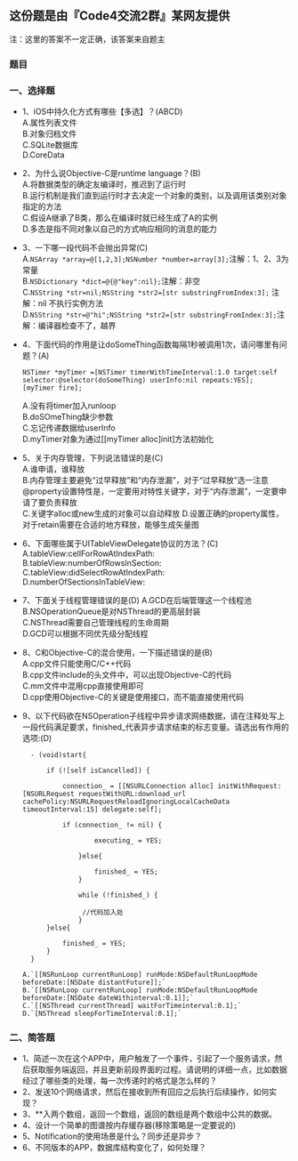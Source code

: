 ## 这份题是由『Code4交流2群』某网友提供
注：这里的答案不一定正确，该答案来自题主
###	题目
###	一、选择题
*	1、iOS中持久化方式有哪些【多选】？(ABCD)  
		A.属性列表文件  
		B.对象归档文件  
		C.SQLite数据库  
		D.CoreData  
* 	2、为什么说Objective-C是runtime language？(B)  
		A.将数据类型的确定友编译时，推迟到了运行时  
		B.运行机制是我们直到运行时才去决定一个对象的类别，以及调用该类别对象指定的方法  
		C.假设A继承了B类，那么在编译时就已经生成了A的实例  
		D.多态是指不同对象以自己的方式响应相同的消息的能力  
* 	3、一下哪一段代码不会抛出异常(C)  
		A.`NSArray *array=@[1,2,3];NSNumber *number=array[3];`注解：1、2、3为常量  
		B.`NSDictionary *dict=@{@"key":nil};`注解：非空  
		C.`NSString *str=nil;NSString *str2=[str substringFromIndex:3];` 注解：nil 不执行实例方法  
		D.`NSString *str=@"hi";NSString *str2=[str substringFromIndex:3];`注解：编译器检查不了，越界  
* 	4、下面代码的作用是让doSomeThing函数每隔1秒被调用1次，请问哪里有问题？(A)  
	
		NSTimer *myTimer =[NSTimer timerWithTimeInterval:1.0 target:self selector:@selector(doSomeThing) userInfo:nil repeats:YES];  
		[myTimer fire];   
		
	   A.没有将timer加入runloop  
		B.doSOmeThing缺少参数  
		C.忘记传递数据给userInfo  
		D.myTimer对象为通过[[myTimer alloc]init]方法初始化  
* 	5、关于内存管理，下列说法错误的是(C)  
		A.谁申请，谁释放  
		B.内存管理主要避免“过早释放”和“内存泄漏”，对于“过早释放”选一注意@property设置特性是，一定要用对特性关键字，对于“内存泄漏”，一定要申请了要负责释放  
		C.关键字alloc或new生成的对象可以自动释放
		D.设置正确的property属性，对于retain需要在合适的地方释放，能够生成矢量图  
* 	6、下面哪些属于UITableViewDelegate协议的方法？(C)  
		A.tableView:cellForRowAtIndexPath:  
		B.tableView:numberOfRowsInSection:  
		C.tableView:didSelectRowAtIndexPath:  
		D.numberOfSectionsInTableView:  
* 7、下面关于线程管理错误的是(D)
		A.GCD在后端管理这一个线程池  
		B.NSOperationQueue是对NSThread的更高层封装  
		C.NSThread需要自己管理线程的生命周期  
		D.GCD可以根据不同优先级分配线程  
* 8、C和Objective-C的混合使用，一下描述错误的是(B)  
		A.cpp文件只能使用C/C++代码  
		B.cpp文件include的头文件中，可以出现Objective-C的代码  
		C.mm文件中混用cpp直接使用即可  
		D.cpp使用Objective-C的关键是使用接口，而不能直接使用代码  
* 9、以下代码欲在NSOperation子线程中异步请求网络数据，请在注释处写上一段代码满足要求，finished_代表异步请求结束的标志变量。请选出有作用的选项:(D)  
	
		- (void)start{
    
   	  		if (![self isCancelled]) {
        
        		connection_ = [[NSURLConnection alloc] initWithRequest:[NSURLRequest requestWithURL:download_url cachePolicy:NSURLRequestReloadIgnoringLocalCacheData timeoutInterval:15] delegate:self];
        
        		if (connection_ != nil) {
            
            			executing_ = YES;
            
        			}else{
            
            			finished_ = YES;
        			}
        
        			while (!finished_) {
            
           			 //代码加入处
        			}
    		}else{
        
        		finished_ = YES;
    		}
		}  

	  A.`[[NSRunLoop currentRunLoop] runMode:NSDefaultRunLoopMode beforeDate:[NSDate distantFuture]];`  
	  B.`[[NSRunLoop currentRunLoop] runMode:NSDefaultRunLoopMode beforeDate:[NSDate dateWithinterval:0.1]];`  
	  C.`[[NSThread currentThread] waitForTimeinterval:0.1];`  
	  D.`[NSThread sleepForTimeInterval:0.1];`  
	    
###	二、简答题  
*	1、简述一次在这个APP中，用户触发了一个事件，引起了一个服务请求，然后获取服务端返回，并且更新前段界面的过程。请说明的详细一点，比如数据经过了哪些类的处理，每一次传递时的格式是怎么样的？  
* 	2、发送10个网络请求，然后在接收到所有回应之后执行后续操作，如何实现？  
*	3、**入两个数组，返回一个数组，返回的数组是两个数组中公共的数据。
* 	4、设计一个简单的图谱按内存缓存器(移除策略是一定要说的)
*	5、Notification的使用场景是什么？同步还是异步？
* 	6、不同版本的APP，数据库结构变化了，如何处理？